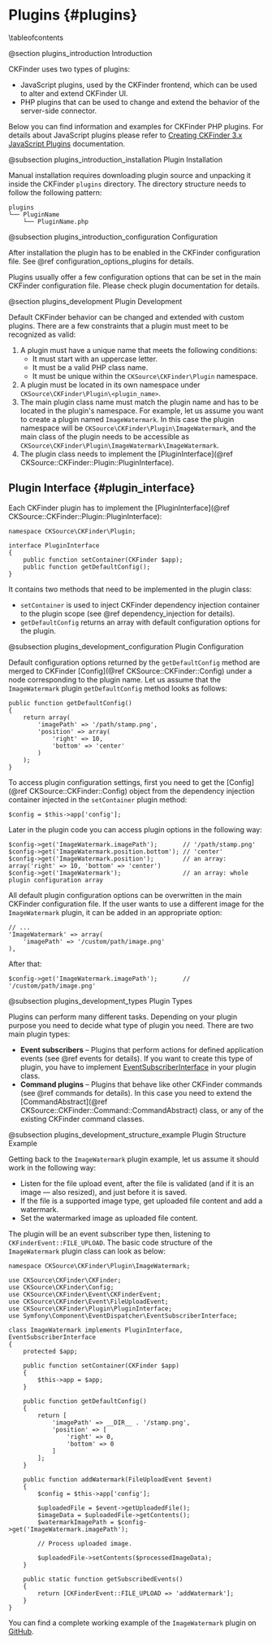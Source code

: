 # Plugins {#plugins}

\tableofcontents

@section plugins_introduction Introduction

CKFinder uses two types of plugins:
- JavaScript plugins, used by the CKFinder frontend, which can be used to alter and extend CKFinder UI.
- PHP plugins that can be used to change and extend the behavior of the server-side connector.

Below you can find information and examples for CKFinder PHP plugins. For details about JavaScript plugins please refer to [Creating CKFinder 3.x JavaScript Plugins](https://ckeditor.com/docs/ckfinder/ckfinder3/#!/guide/dev_plugins) documentation.


@subsection plugins_introduction_installation Plugin Installation

Manual installation requires downloading plugin source and unpacking it inside the CKFinder `plugins` directory.
The directory structure needs to follow the following pattern:
~~~
plugins
└── PluginName
    └── PluginName.php
~~~


@subsection plugins_introduction_configuration Configuration

After installation the plugin has to be enabled in the CKFinder configuration file. See @ref configuration_options_plugins for details.

Plugins usually offer a few configuration options that can be set in the main CKFinder configuration file.
Please check plugin documentation for details.


@section plugins_development Plugin Development

Default CKFinder behavior can be changed and extended with custom plugins. There are a few constraints
that a plugin must meet to be recognized as valid:
 1. A plugin must have a unique name that meets the following conditions:
    * It must start with an uppercase letter.
    * It must be a valid PHP class name.
    * It must be unique within the `CKSource\CKFinder\Plugin` namespace.
 2. A plugin must be located in its own namespace under `CKSource\CKFinder\Plugin\<plugin_name>`.
 3. The main plugin class name must match the plugin name and has to be located in the plugin's namespace.
    For example, let us assume you want to create a plugin named `ImageWatermark`. In this case
    the plugin namespace will be `CKSource\CKFinder\Plugin\ImageWatermark`, and the main class
    of the plugin needs to be accessible as `CKSource\CKFinder\Plugin\ImageWatermark\ImageWatermark`.
 4. The plugin class needs to implement the [PluginInterface](@ref CKSource::CKFinder::Plugin::PluginInterface).

## Plugin Interface {#plugin_interface}

Each CKFinder plugin has to implement the [PluginInterface](@ref CKSource::CKFinder::Plugin::PluginInterface):

~~~~~~~~~~~~~
namespace CKSource\CKFinder\Plugin;

interface PluginInterface
{
    public function setContainer(CKFinder $app);
    public function getDefaultConfig();
}
~~~~~~~~~~~~~

It contains two methods that need to be implemented in the plugin class:
 * `setContainer` is used to inject CKFinder dependency injection container to the plugin scope (see @ref dependency_injection for details).
 * `getDefaultConfig` returns an array with default configuration options for the plugin.


@subsection plugins_development_configuration Plugin Configuration

Default configuration options returned by the `getDefaultConfig` method are merged to CKFinder [Config](@ref CKSource::CKFinder::Config) under a node corresponding to the plugin name. Let us assume that the `ImageWatermark` plugin `getDefaultConfig` method looks as follows:

~~~~~~~~~~~~~
public function getDefaultConfig()
{
    return array(
        'imagePath' => '/path/stamp.png',
        'position' => array(
            'right' => 10,
            'bottom' => 'center'
        )
    );
}
~~~~~~~~~~~~~

To access plugin configuration settings, first you need to get the [Config](@ref CKSource::CKFinder::Config) object from
the dependency injection container injected in the `setContainer` plugin method:

~~~~~~~~~~~~~
$config = $this->app['config'];
~~~~~~~~~~~~~

Later in the plugin code you can access plugin options in the following way:

~~~~~~~~~~~~~
$config->get('ImageWatermark.imagePath');       // '/path/stamp.png'
$config->get('ImageWatermark.position.bottom'); // 'center'
$config->get('ImageWatermark.position');        // an array: array('right' => 10, 'bottom' => 'center')
$config->get('ImageWatermark');                 // an array: whole plugin configuration array
~~~~~~~~~~~~~

All default plugin configuration options can be overwritten in the main CKFinder configuration file. If the user
wants to use a different image for the `ImageWatermark` plugin, it can be added in an appropriate option:

~~~~~~~~~~~~~
// ...
'ImageWatermark' => array(
    'imagePath' => '/custom/path/image.png'
),
~~~~~~~~~~~~~

After that:
~~~~~~~~~~~~~
$config->get('ImageWatermark.imagePath');       // '/custom/path/image.png'
~~~~~~~~~~~~~


@subsection plugins_development_types Plugin Types

Plugins can perform many different tasks. Depending on your plugin purpose you need to decide what type of plugin you need.
There are two main plugin types:
 * **Event subscribers** &ndash; Plugins that perform actions for defined application events (see @ref events for details). If
                       you want to create this type of plugin, you have to implement
                       [EventSubscriberInterface](https://symfony.com/doc/current/components/event_dispatcher/introduction.html#using-event-subscribers)
                       in your plugin class.
 * **Command plugins** &ndash; Plugins that behave like other CKFinder commands (see @ref commands for details). In this case
                       you need to extend the [CommandAbstract](@ref CKSource::CKFinder::Command::CommandAbstract) class,
                       or any of the existing CKFinder command classes.


@subsection plugins_development_structure_example Plugin Structure Example

Getting back to the `ImageWatermark` plugin example, let us assume it should work in the following way:
 * Listen for the file upload event, after the file is validated (and if it is an image &mdash; also resized), and just before it is saved.
 * If the file is a supported image type, get uploaded file content and add a watermark.
 * Set the watermarked image as uploaded file content.

The plugin will be an event subscriber type then, listening to `CKFinderEvent::FILE_UPLOAD`. The basic code structure
of the `ImageWatermark` plugin class can look as below:

~~~~~~~~~~~~~
namespace CKSource\CKFinder\Plugin\ImageWatermark;

use CKSource\CKFinder\CKFinder;
use CKSource\CKFinder\Config;
use CKSource\CKFinder\Event\CKFinderEvent;
use CKSource\CKFinder\Event\FileUploadEvent;
use CKSource\CKFinder\Plugin\PluginInterface;
use Symfony\Component\EventDispatcher\EventSubscriberInterface;

class ImageWatermark implements PluginInterface, EventSubscriberInterface
{
    protected $app;

    public function setContainer(CKFinder $app)
    {
        $this->app = $app;
    }

    public function getDefaultConfig()
    {
        return [
            'imagePath' => __DIR__ . '/stamp.png',
            'position' => [
                'right' => 0,
                'bottom' => 0
            ]
        ];
    }

    public function addWatermark(FileUploadEvent $event)
    {
        $config = $this->app['config'];

        $uploadedFile = $event->getUploadedFile();
        $imageData = $uploadedFile->getContents();
        $watermarkImagePath = $config->get('ImageWatermark.imagePath');

        // Process uploaded image.

        $uploadedFile->setContents($processedImageData);
    }

    public static function getSubscribedEvents()
    {
        return [CKFinderEvent::FILE_UPLOAD => 'addWatermark'];
    }
}
~~~~~~~~~~~~~

You can find a complete working example of the `ImageWatermark` plugin on [GitHub](https://github.com/ckfinder/ckfinder-plugin-imagewatermark-php).